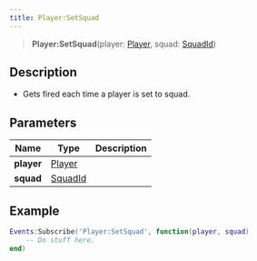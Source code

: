```yaml
---
title: Player:SetSquad
---
```


> **Player:SetSquad**(player: [Player](/vext/ref/server/type/player), squad: [SquadId](/vext/ref/fb/squadid))

## Description 

- Gets fired each time a player is set to squad.

## Parameters

| Name | Type | Description |
| ---- | ---- | ----------- |
| **player** | [Player](/vext/ref/server/type/player) |  |
| **squad** | [SquadId](/vext/ref/fb/squadid) |  |

## Example

```lua
Events:Subscribe('Player:SetSquad', function(player, squad)
    -- Do stuff here.
end)
```
